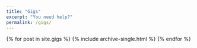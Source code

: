 ```yaml
---
title: "Gigs"
excerpt: "You need help?"
permalink: /gigs/
---
```


{% for post in site.gigs %}
  {% include archive-single.html %}
{% endfor %}

